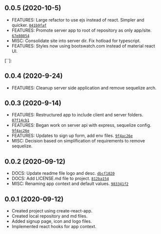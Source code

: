 ## 0.0.5 (2020-10-5)

-   FEATURES: Large refactor to use ejs instead of react. Simpler and quicker. [`041b9faf`]
-   FEATURES: Promote server app to root of repository as only app/site. [`67e80854`]
-   MISC: Consolidate site into server dir. Fix hotload for typescript.
-   FEATURES: Styles now using bootswatch.com instead of material react UI.

[`041b9faf`]: https://github.com/elusive/rnd-secret-santa/commit/041b9fafe8e77de49c684db17752e014398294bd
[`67e80854`]: https://github.com/elusive/rnd-secret-santa/commit/67e80854acb9d765a8d45fd27881dfb4a9d2c8de

[``]:

## 0.0.4 (2020-9-24)

-   FEATURES: Cleanup server side application and remove sequelize arch.

## 0.0.3 (2020-9-14)

-   FEATURES: Restructured app to include client and server folders. [`07f14cb1`]
-   FEATURES: Began work on server api with express, sequelize config. [`9f4ac26e`]
-   FEATURES: Updates to sign up form, add env files. [`9f4ac26e`]
-   MISC: Decision based on simplification of requirements to remove sequelize.

[`9f4ac26e`]: https://github.com/elusive/rnd-secret-santa/commit/9f4ac26ea674cff24846d8a6d803258f1527aaf7
[`07f14cb1`]: https://github.com/elusive/rnd-secret-santa/commit/07f14cb11de911ebb8581a530f119b233798d847

## 0.0.2 (2020-09-12)

-   DOCS: Update readme file logo and desc. [`dbcf1020`]
-   DOCS: Add LICENSE.md file to project. [`812ba154`]
-   MISC: Renaming app context and default values. [`983341f2`]

[`dbcf1020`]: https://github.com/elusive/rnd-secret-santa/commit/dbcf1020a77c63ac966575e5053afcdb4eae7996
[`812ba154`]: https://github.com/elusive/rnd-secret-santa/pull/1/commits/812ba154bc949ce574c06b5d57d46ad443ece3c8
[`983341f2`]: https://github.com/elusive/rnd-secret-santa/commit/983341f2a4bf634399e2911cfe6815b6a93b8d43

## 0.0.1 (2020-09-12)

-   Created project using create-react-app.
-   Created local repository and md files.
-   Added signup page, icon and logo files.
-   Implemented react hooks for app context.
